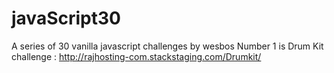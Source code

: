 # javaScript30
A series of 30 vanilla javascript challenges by wesbos
Number 1 is Drum Kit challenge : http://rajhosting-com.stackstaging.com/Drumkit/
